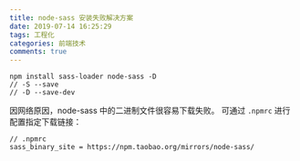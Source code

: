 ```yaml
---
title: node-sass 安装失败解决方案
date: 2019-07-14 16:25:29
tags: 工程化
categories: 前端技术
comments: true
---
```


```
npm install sass-loader node-sass -D
// -S --save
// -D --save-dev
```

因网络原因，node-sass 中的二进制文件很容易下载失败。
可通过 `.npmrc` 进行配置指定下载链接：
```
// .npmrc
sass_binary_site = https://npm.taobao.org/mirrors/node-sass/
```